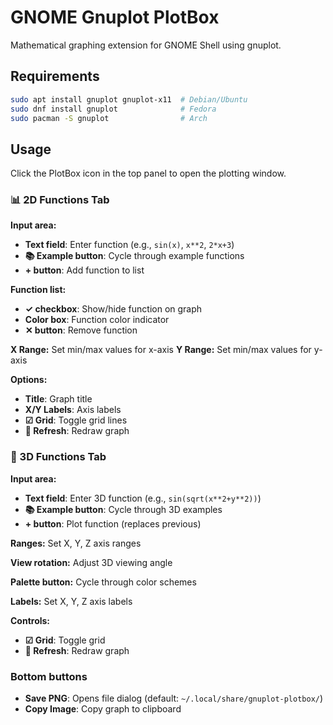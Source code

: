# GNOME Gnuplot PlotBox

Mathematical graphing extension for GNOME Shell using gnuplot.

## Requirements

```bash
sudo apt install gnuplot gnuplot-x11  # Debian/Ubuntu
sudo dnf install gnuplot              # Fedora
sudo pacman -S gnuplot                # Arch
```

## Usage

Click the PlotBox icon in the top panel to open the plotting window.

### 📊 2D Functions Tab

**Input area:**
- **Text field**: Enter function (e.g., `sin(x)`, `x**2`, `2*x+3`)
- **📚 Example button**: Cycle through example functions
- **+ button**: Add function to list

**Function list:**
- **✓ checkbox**: Show/hide function on graph
- **Color box**: Function color indicator
- **✕ button**: Remove function

**X Range:** Set min/max values for x-axis
**Y Range:** Set min/max values for y-axis

**Options:**
- **Title**: Graph title
- **X/Y Labels**: Axis labels
- **☑ Grid**: Toggle grid lines
- **🔄 Refresh**: Redraw graph

### 🎲 3D Functions Tab

**Input area:**
- **Text field**: Enter 3D function (e.g., `sin(sqrt(x**2+y**2))`)
- **📚 Example button**: Cycle through 3D examples
- **+ button**: Plot function (replaces previous)

**Ranges:** Set X, Y, Z axis ranges

**View rotation:** Adjust 3D viewing angle

**Palette button:** Cycle through color schemes

**Labels:** Set X, Y, Z axis labels

**Controls:**
- **☑ Grid**: Toggle grid
- **🔄 Refresh**: Redraw graph

### Bottom buttons

- **Save PNG**: Opens file dialog (default: `~/.local/share/gnuplot-plotbox/`)
- **Copy Image**: Copy graph to clipboard
